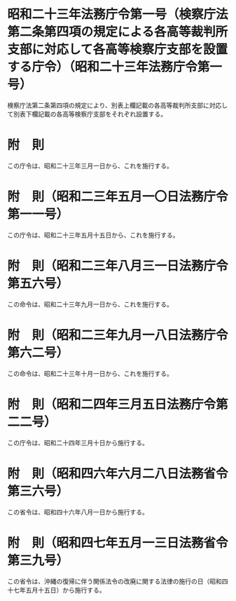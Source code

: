 # 昭和二十三年法務庁令第一号（検察庁法第二条第四項の規定による各高等裁判所支部に対応して各高等検察庁支部を設置する庁令）（昭和二十三年法務庁令第一号）
検察庁法第二条第四項の規定により、別表上欄記載の各高等裁判所支部に対応して別表下欄記載の各高等検察庁支部をそれぞれ設置する。
# 附　則
この庁令は、昭和二十三年三月一日から、これを施行する。
# 附　則（昭和二三年五月一〇日法務庁令第一一号）
この庁令は、昭和二十三年五月十五日から、これを施行する。
# 附　則（昭和二三年八月三一日法務庁令第五六号）
この命令は、昭和二十三年九月一日から、これを施行する。
# 附　則（昭和二三年九月一八日法務庁令第六二号）
この命令は、昭和二十三年十月一日から、これを施行する。
# 附　則（昭和二四年三月五日法務庁令第二二号）
この庁令は、昭和二十四年三月十日から施行する。
# 附　則（昭和四六年六月二八日法務省令第三六号）
この省令は、昭和四十六年八月一日から施行する。
# 附　則（昭和四七年五月一三日法務省令第三九号）
この省令は、沖縄の復帰に伴う関係法令の改廃に関する法律の施行の日（昭和四十七年五月十五日）から施行する。

